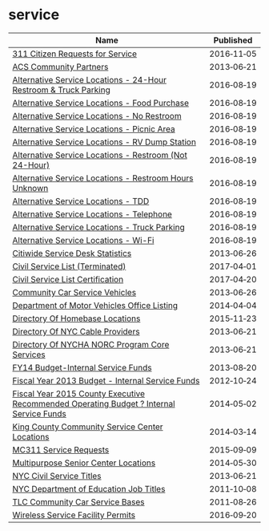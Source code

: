 # service

Name | Published
---- | ---------
[311 Citizen Requests for Service](../datasets/7ixm-mnvx.md) | 2016&#x2011;11&#x2011;05
[ACS Community Partners](../datasets/9hyh-zkx9.md) | 2013&#x2011;06&#x2011;21
[Alternative Service Locations - 24-Hour Restroom & Truck Parking](../datasets/hp75-ap4n.md) | 2016&#x2011;08&#x2011;19
[Alternative Service Locations - Food Purchase](../datasets/qwe5-jnrf.md) | 2016&#x2011;08&#x2011;19
[Alternative Service Locations - No Restroom](../datasets/xhab-8eat.md) | 2016&#x2011;08&#x2011;19
[Alternative Service Locations - Picnic Area](../datasets/7dgi-gzrf.md) | 2016&#x2011;08&#x2011;19
[Alternative Service Locations - RV Dump Station](../datasets/3h6i-t6hv.md) | 2016&#x2011;08&#x2011;19
[Alternative Service Locations - Restroom (Not 24-Hour)](../datasets/4vn5-z3rr.md) | 2016&#x2011;08&#x2011;19
[Alternative Service Locations - Restroom Hours Unknown](../datasets/iwh6-s46p.md) | 2016&#x2011;08&#x2011;19
[Alternative Service Locations - TDD](../datasets/4qit-jg5a.md) | 2016&#x2011;08&#x2011;19
[Alternative Service Locations - Telephone](../datasets/hdui-gwut.md) | 2016&#x2011;08&#x2011;19
[Alternative Service Locations - Truck Parking](../datasets/m3sd-jffm.md) | 2016&#x2011;08&#x2011;19
[Alternative Service Locations - Wi-Fi](../datasets/jqq8-eenr.md) | 2016&#x2011;08&#x2011;19
[Citiwide Service Desk Statistics](../datasets/vr2i-c3qq.md) | 2013&#x2011;06&#x2011;26
[Civil Service List (Terminated)](../datasets/qu8g-sxqf.md) | 2017&#x2011;04&#x2011;01
[Civil Service List Certification](../datasets/a9md-ynri.md) | 2017&#x2011;04&#x2011;20
[Community Car Service Vehicles](../datasets/scwj-eyn6.md) | 2013&#x2011;06&#x2011;26
[Department of Motor Vehicles Office Listing](../datasets/scnc-rath.md) | 2014&#x2011;04&#x2011;04
[Directory Of Homebase Locations](../datasets/ntcm-2w4k.md) | 2015&#x2011;11&#x2011;23
[Directory Of NYC Cable Providers](../datasets/48pb-zy2g.md) | 2013&#x2011;06&#x2011;21
[Directory Of NYCHA NORC Program Core Services](../datasets/39pe-uzy3.md) | 2013&#x2011;06&#x2011;21
[FY14 Budget-Internal Service Funds](../datasets/5s38-iaa6.md) | 2013&#x2011;08&#x2011;20
[Fiscal Year 2013 Budget - Internal Service Funds](../datasets/qgb4-jpr6.md) | 2012&#x2011;10&#x2011;24
[Fiscal Year 2015 County Executive Recommended Operating Budget ? Internal Service Funds](../datasets/8k6u-yedq.md) | 2014&#x2011;05&#x2011;02
[King County Community Service Center Locations](../datasets/d2x4-qegp.md) | 2014&#x2011;03&#x2011;14
[MC311 Service Requests](../datasets/xtyh-brr2.md) | 2015&#x2011;09&#x2011;09
[Multipurpose Senior Center Locations](../datasets/qf8m-dzta.md) | 2014&#x2011;05&#x2011;30
[NYC Civil Service Titles](../datasets/nzjr-3966.md) | 2013&#x2011;06&#x2011;21
[NYC Department of Education Job Titles](../datasets/s7yj-m732.md) | 2011&#x2011;10&#x2011;08
[TLC Community Car Service Bases](../datasets/nadh-kjkc.md) | 2011&#x2011;08&#x2011;26
[Wireless Service Facility Permits](../datasets/xtj2-daw9.md) | 2016&#x2011;09&#x2011;20


